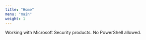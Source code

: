 ```yaml
---
title: "Home"
menu: "main"
weight: 1
---
```


Working with Microsoft Security products. No PowerShell allowed.
